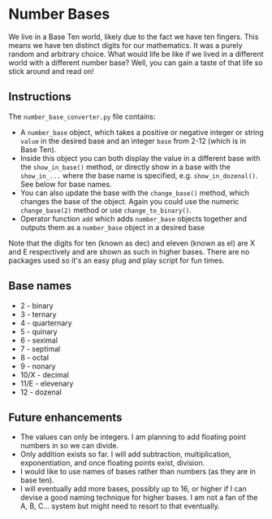 # Number Bases
We live in a Base Ten world, likely due to the fact we have ten fingers.
This means we have ten distinct digits for our mathematics.
It was a purely random and arbitrary choice.
What would life be like if we lived in a different world with a different number base?
Well, you can gain a taste of that life so stick around and read on!

## Instructions
The `number_base_converter.py` file contains:
* A `number_base` object, which takes a positive or negative integer or string `value` in the desired base and an integer `base` from 2-12 (which is in Base Ten).
* Inside this object you can both display the value in a different base with the `show_in_base()` method, or directly show in a base with the `show_in_...` where the base name is specified, e.g. `show_in_dozenal()`. See below for base names.
* You can also update the base with the `change_base()` method, which changes the base of the object. Again you could use the numeric `change_base(2)` method or use `change_to_binary()`.
* Operator function `add` which adds `number_base` objects together and outputs them as a `number_base` object in a desired base

Note that the digits for ten (known as dec) and eleven (known as el) are X and E respectively and are shown as such in higher bases.
There are no packages used so it's an easy plug and play script for fun times.

## Base names
* 2 - binary
* 3 - ternary
* 4 - quarternary
* 5 - quinary
* 6 - seximal
* 7 - septimal
* 8 - octal
* 9 - nonary
* 10/X - decimal
* 11/E - elevenary
* 12 - dozenal

## Future enhancements
* The values can only be integers. I am planning to add floating point numbers in so we can divide.
* Only addition exists so far. I will add subtraction, multiplication, exponentiation, and once floating points exist, division.
* I would like to use names of bases rather than numbers (as they are in base ten).
* I will eventually add more bases, possibly up to 16, or higher if I can devise a good naming technique for higher bases. I am not a fan of the A, B, C... system but might need to resort to that eventually.
